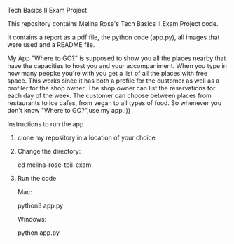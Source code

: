 Tech Basics II Exam Project

This repository contains Melina Rose's Tech Basics II Exam Project code.

It contains a report as a pdf file, the python code (app.py), all images that were used and a README file.

My App "Where to GO?" is supposed to show you all the places nearby that have the capacities to host you and your accompaniment. When you type in how many peopke you're with you get a list of all the places with free space. This works since it has both a profile for the customer as well as a profiler for the shop owner. The shop owner can list the reservations for each day of the week. The customer can choose between places from restaurants to ice cafes, from vegan to all types of food.
So whenever you don't know "Where to GO?",use my app.:))

Instructions to run the app

1. clone my repository in a location of your choice

   
3. Change the directory:

   cd melina-rose-tbii-exam
   
4. Run the code

   Mac:

   python3 app.py

   Windows:

   python app.py
   
